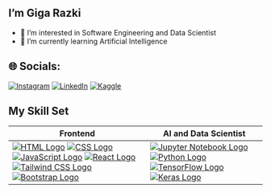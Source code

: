 
## I’m Giga Razki 
- 👀 I’m interested in Software Engineering and Data Scientist 
- 🌱 I’m currently learning Artificial Intelligence 


## 🌐 Socials:
[![Instagram](https://img.shields.io/badge/Instagram-%23E4405F.svg?logo=Instagram&logoColor=white)](https://www.instagram.com/gigarazkiarianda/) 
[![LinkedIn](https://img.shields.io/badge/LinkedIn-%230077B5.svg?logo=linkedin&logoColor=white)](https://www.linkedin.com/in/gigarazkiarianda/)
[![Kaggle](https://img.shields.io/badge/Kaggle-035a7d?style=for-the-badge&logo=kaggle&logoColor=white)](https://www.kaggle.com/gigarazki)
           

## My Skill Set

| Frontend | AI and Data Scientist |
|----------|-----------------------|
| [![HTML Logo](https://upload.wikimedia.org/wikipedia/commons/thumb/6/61/HTML5_logo_and_wordmark.svg/120px-HTML5_logo_and_wordmark.svg.png)](https://developer.mozilla.org/en-US/docs/Web/HTML) [![CSS Logo](https://upload.wikimedia.org/wikipedia/commons/thumb/d/d5/CSS3_logo_and_wordmark.svg/120px-CSS3_logo_and_wordmark.svg.png)](https://developer.mozilla.org/en-US/docs/Web/CSS) [![JavaScript Logo](https://upload.wikimedia.org/wikipedia/commons/thumb/9/99/Unofficial_JavaScript_logo_2.svg/120px-Unofficial_JavaScript_logo_2.svg.png)](https://developer.mozilla.org/en-US/docs/Web/JavaScript) [![React Logo](https://upload.wikimedia.org/wikipedia/commons/thumb/a/a7/React-icon.svg/120px-React-icon.svg.png)](https://reactjs.org/) [![Tailwind CSS Logo](https://upload.wikimedia.org/wikipedia/commons/thumb/d/d5/Tailwind_CSS_Logo.svg/120px-Tailwind_CSS_Logo.svg.png?20230715030042)](https://tailwindcss.com/) [![Bootstrap Logo](https://upload.wikimedia.org/wikipedia/commons/thumb/b/b2/Bootstrap_logo.svg/120px-Bootstrap_logo.svg.png?20210507000024)](https://getbootstrap.com/) | [![Jupyter Notebook Logo](https://upload.wikimedia.org/wikipedia/commons/thumb/3/38/Jupyter_logo.svg/120px-Jupyter_logo.svg.png)](https://jupyter.org/) [![Python Logo](https://upload.wikimedia.org/wikipedia/commons/thumb/c/c3/Python-logo-notext.svg/120px-Python-logo-notext.svg.png)](https://www.python.org/) [![TensorFlow Logo](https://upload.wikimedia.org/wikipedia/commons/thumb/1/11/TensorFlowLogo.svg/120px-TensorFlowLogo.svg.png)](https://www.tensorflow.org/) [![Keras Logo](https://upload.wikimedia.org/wikipedia/commons/thumb/a/ae/Keras_logo.svg/120px-Keras_logo.svg.png)](https://keras.io/) |




